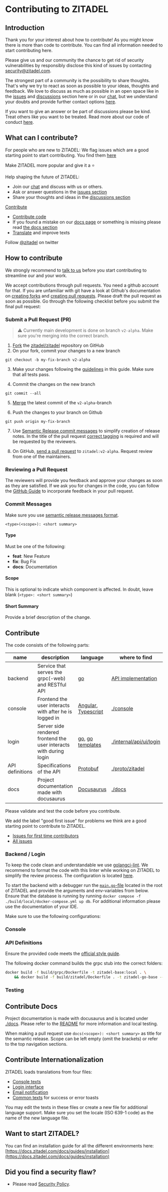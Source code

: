# Contributing to ZITADEL

## Introduction

Thank you for your interest about how to contribute! As you might know there is more than code to contribute. You can find all information needed to start contributing here.

Please give us and our community the chance to get rid of security vulnerabilities by responsibly disclose this kind of issues by contacting [security@zitadel.com](mailto:security@zitadel.com).

The strongest part of a community is the possibility to share thoughts. That's why we try to react as soon as possible to your ideas, thoughts and feedback. We love to discuss as much as possible in an open space like in the [issues](https://github.com/zitadel/zitadel/issues) and [discussions](https://github.com/zitadel/zitadel/discussions) section here or in our [chat](https://zitadel.com/chat), but we understand your doubts and provide further contact options [here](https://zitadel.com/contact).

If you want to give an answer or be part of discussions please be kind. Treat others like you want to be treated. Read more about our code of conduct [here](CODE_OF_CONDUCT.md).

## What can I contribute?

For people who are new to ZITADEL: We flag issues which are a good starting point to start contributing. You find them [here](https://github.com/zitadel/zitadel/issues?q=is%3Aissue+is%3Aopen+label%3A%22good+first+issue%22)

Make ZITADEL more popular and give it a ⭐

Help shaping the future of ZITADEL:

- Join our [chat](https://zitadel.com/chat) and discuss with us or others.
- Ask or answer questions in the [issues section](https://github.com/zitadel/zitadel/issues)
- Share your thoughts and ideas in the [discussions section](https://github.com/zitadel/zitadel/discussions)

[Contribute](#how-to-contribute)

- [Contribute code](#contribute)
- If you found a mistake on our [docs page](https://docs.zitadel.com) or something is missing please read [the docs section](#contribute-docs)
- [Translate](#contribute-internationalization) and improve texts

Follow [@zitadel](https://twitter.com/zitadel) on twitter

## How to contribute

We strongly recommend to [talk to us](https://zitadel.com/contact) before you start contributing to streamline our and your work.

We accept contributions through pull requests. You need a github account for that. If you are unfamiliar with git have a look at Github's documentation on [creating forks](https://help.github.com/articles/fork-a-repo) and [creating pull requests](https://docs.github.com/en/pull-requests/collaborating-with-pull-requests/proposing-changes-to-your-work-with-pull-requests/creating-a-pull-request-from-a-fork). Please draft the pull request as soon as possible. Go through the following checklist before you submit the final pull request:

### Submit a Pull Request (PR)

> :warning: Currently main development is done on branch `v2-alpha`. Make sure you're merging into the correct branch.

1. [Fork](https://docs.github.com/en/get-started/quickstart/fork-a-repo) the [zitadel/zitadel](https://github.com/zitadel/zitadel) repository on GitHub
2. On your fork, commit your changes to a new branch

`git checkout -b my-fix-branch v2-alpha`

3. Make your changes following the [guidelines](#contribute) in this guide. Make sure that all tests pass.

4. Commit the changes on the new branch

`git commit --all`

5. [Merge](https://git-scm.com/book/en/v2/Git-Branching-Basic-Branching-and-Merging) the latest commit of the `v2-alpha`-branch

6. Push the changes to your branch on Github

`git push origin my-fix-branch`

7. Use [Semantic Release commit messages](https://github.com/angular/angular.js/blob/master/DEVELOPERS.md#type) to simplify creation of release notes. In the title of the pull request [correct tagging](#commit-messages) is required and will be requested by the reviewers.

8.  On GitHub, [send a pull request](https://docs.github.com/en/pull-requests/collaborating-with-pull-requests/proposing-changes-to-your-work-with-pull-requests/requesting-a-pull-request-review) to `zitadel:v2-alpha`. Request review from one of the maintainers.

### Reviewing a Pull Request

The reviewers will provide you feedback and approve your changes as soon as they are satisfied. If we ask you for changes in the code, you can follow the [GitHub Guide](https://docs.github.com/en/pull-requests/collaborating-with-pull-requests/reviewing-changes-in-pull-requests/incorporating-feedback-in-your-pull-request) to incorporate feedback in your pull request.

<!-- TODO: how to do this via git -->
<!-- TODO: change commit message via git -->

### Commit Messages

Make sure you use [semantic release messages format](https://github.com/angular/angular.js/blob/master/DEVELOPERS.md#type).

`<type>(<scope>): <short summary>`

#### Type

Must be one of the following: 

- **feat**: New Feature
- **fix**: Bug Fix
- **docs**: Documentation

#### Scope

This is optional to indicate which component is affected. In doubt, leave blank (`<type>: <short summary>`)

#### Short Summary

Provide a brief description of the change.

## Contribute

The code consists of the following parts:

| name | description | language | where to find |
|---|---|---|---|
| backend | Service that serves the grpc(-web) and RESTful API  | [go](https://go.dev) | [API implementation](./internal/api/grpc) |
| console | Frontend the user interacts with after he is logged in | [Angular](https://angular.io), [Typescript](https://www.typescriptlang.org) | [./console](./console) |
| login | Server side rendered frontend the user interacts with during login | [go](https://go.dev), [go templates](https://pkg.go.dev/html/template) | [./internal/api/ui/login](./internal/api/ui/login) |
| API definitions | Specifications of the API | [Protobuf](https://developers.google.com/protocol-buffers) | [./proto/zitadel](./proto/zitadel) |
| docs | Project documentation made with docusaurus | [Docusaurus](https://docusaurus.io/) | [./docs](./docs) |

Please validate and test the code before you contribute.

We add the label "good first issue" for problems we think are a good starting point to contribute to ZITADEL.

- [Issues for first time contributors](https://github.com/zitadel/zitadel/issues?q=is%3Aissue+is%3Aopen+label%3A%22good+first+issue%22)
- [All issues](https://github.com/zitadel/zitadel/issues)


### Backend / Login

To keep the code clean and understandable we use [golangci-lint](https://golangci-lint.run). We recommend to format the code with this linter while working on ZITADEL to simplify the review process. The configuration is located [here](./.golangci.yaml).

To start the backend with a debugger run the [`main.go`-file](./main.go) located in the root of ZITADEL and provide the arguments and env-variables from below. Ensure that the database is running by running `docker compose -f ./build/local/docker-compose.yml up db`. For additional information please use the documentation of your IDE.

Make sure to use the following configurations:

<!-- TODO: document workflow -->

### Console

<!-- TODO: ask maxpe for infos -->

### API Definitions

Ensure the provided code meets the [official style guide](https://developers.google.com/protocol-buffers/docs/style).

The following docker command builds the grpc stub into the correct folders:

```bash
docker build -f build/grpc/Dockerfile -t zitadel-base:local . \
    && docker build -f build/zitadel/Dockerfile . -t zitadel-go-base --target go-copy -o .
```

### Testing

<!-- TODO: how to run E2E tests -->

## Contribute Docs

Project documentation is made with docusaurus and is located under [./docs](./docs).
Please refer to the [README](./docs/README.md) for more information and local testing.

When making a pull request use `docs(<scope>): <short summary>` as title for the semantic release.
Scope can be left empty (omit the brackets) or refer to the top navigation sections.

## Contribute Internationalization

ZITADEL loads translations from four files:

- [Console texts](./console/src/assets/i18n)
- [Login interface](./internal/api/ui/login/static/i18n) 
- [Email notification](./internal/notification/static/i18n)
- [Common texts](./internal/static/i18n) for success or error toasts

You may edit the texts in these files or create a new file for additional language support. Make sure you set the locale (ISO 639-1 code) as the name of the new language file.

## Want to start ZITADEL?

You can find an installation guide for all the different environments here:
[https://docs.zitadel.com/docs/guides/installation](https://docs.zitadel.com/docs/guides/installation)

## **Did you find a security flaw?**

- Please read [Security Policy](./SECURITY.md).
